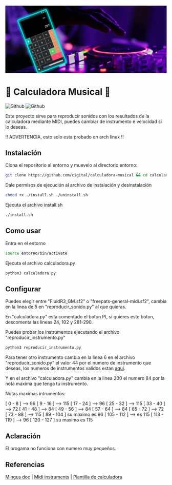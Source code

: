 ![Banner](https://github.com/cigital/calculadoraMusical/blob/main/images/banner.png)

# 🎵 Calculadora Musical 🎵 
![Github](https://img.shields.io/github/last-commit/cigital/calculadoraMusical)
![Github](https://img.shields.io/github/license/cigital/calculadoraMusical)

Este proyecto sirve para reproducir sonidos con los resultados de la calculadora mediante MIDI, 
puedes cambiar de instrumento e velocidad si lo deseas.

!! ADVERTENCIA, esto solo esta probado en arch linux !!

## Instalación
Clona el repositorio al entorno y muevelo al directorio entorno:
```bash
git clone https://github.com/cigital/calculadora-musical && cd calculadora-musical
```

Dale permisos de ejecución al archivo de instalación y desinstalación

```bash
chmod +x ./install.sh ./uninstall.sh 
```
Ejecuta el archivo install.sh

```bash
./install.sh
```

## Como usar
Entra en el entorno

```bash
source entorno/bin/activate
```

Ejecuta el archivo calculadora.py

```python
python3 calculadora.py
```

## Configurar
Puedes elegir entre "FluidR3_GM.sf2" o "freepats-general-midi.sf2", cambia en la linea de 5 en "reproducir_sonido.py" al que quieras.

En "calculadora.py" esta comentado el boton PI, si quieres este boton, descomenta las lineas 24, 102 y 281-290.

Puedes probar los instrumentos ejecutando el archivo "reproducir_instrumento.py"

```python
python3 reproducir_instrumento.py
```

Para tener otro instrumento cambia en la linea 6 en el archivo "reproducir_sonido.py" el valor 44 por el numero de instrumento que deseas, los numeros de instrumentos validos estan [aquí](https://soundprogramming.net/file-formats/general-midi-instrument-list/ ). 

Y en el archivo "calculadora.py" cambia en la linea 200 el numero 84 por la nota maxima que tenga tu instrumento.

Notas maximas intrumentos:

[ 0 - 8 ] --> 96
[ 9 - 16 ] --> 115
[ 17 - 24 ] --> 96
[ 25 - 32 ] --> 115 
[ 33 - 40 ] --> 72 
[ 41 - 48 ] --> 84
[ 49 - 56 ] --> 84
[ 57 - 64 ] --> 84
[ 65 - 72 ] --> 72
[ 73 - 88 ] --> 115
[ 89 - 104 ] su maximo es 96
[ 105 - 112 ] --> es 115
[ 113 - 119 ] --> 96 
[ 120 - 127 ] su maximo es 115

## Aclaración
El progama no funciona con numero muy pequeños.

## Referencias
[Mingus doc](https://bspaans.github.io/python-mingus/index.html) | [Midi instruments]( https://soundprogramming.net/file-formats/general-midi-instrument-list/) | [Plantilla de calculadora](https://github.com/programiz/Calculator)
